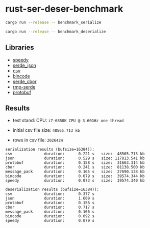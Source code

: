 # rust-ser-deser-benchmark

```bash
cargo run --release -- benchmark_serialize

cargo run --release -- benchmark_deserialize
```

## Libraries

- [speedy](https://crates.io/crates/speedy)
- [serde_json](https://crates.io/crates/serde_json)
- [csv](https://crates.io/crates/csv)
- [bincode](https://crates.io/crates/bincode)
- [serde_cbor](https://crates.io/crates/serde_cbor)
- [rmp-serde](https://crates.io/crates/rmp-serde)
- [protobuf](https://crates.io/crates/protobuf)


## Results

- test stand: CPU: `i7-6850K CPU @ 3.60GHz one thread`

- initial csv file size:  `48565.713 kb`
- rows in csv file: `2026424`

```text
serialization results (bufsize=16384)):
csv              duration:      0.221 s   size:  48565.713 kb
json             duration:      0.529 s   size: 117813.541 kb
protobuf         duration:      0.158 s   size:  31663.314 kb
cbor             duration:      0.241 s   size:  81138.500 kb
message_pack     duration:      0.165 s   size:  27690.138 kb
bincode          duration:      0.079 s   size:  39574.344 kb
speedy           duration:      0.073 s   size:  39574.340 kb

deserialization results (bufsize=16384)):
csv              duration:      0.377 s
json             duration:      1.609 s
protobuf         duration:      0.156 s
cbor             duration:      0.717 s
message_pack     duration:      0.166 s
bincode          duration:      0.092 s
speedy           duration:      0.079 s
```
